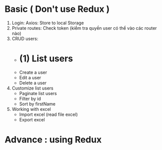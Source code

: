 # Basic ( Don't use Redux )

1. Login: Axios: Store to local Storage
2. Private routes: Check token (kiểm tra quyền user có thể vào các router nào)
3. CRUD users:
   - # (1) List users
   - Create a user
   - Edit a user
   - Delete a user
4. Customize list users
   - Paginate list users
   - Filter by id
   - Sort by firstName
5. Working with excel
   - Import excel (read file excel)
   - Export excel

# Advance : using Redux
